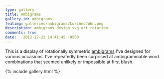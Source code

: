 ```yaml
---
type: gallery
title: Ambigrams
gallery-id: ambigrams
featimg: galleries/ambigrams/LoriAndJohn.png
description: ambigrams design svg art rotation
comments: true
date:   2012-12-22 14:41:45 -0500
---
```

This is a display of rotationally symmetric [ambigrams](https://en.wikipedia.org/wiki/Ambigram) I've designed for various occasions.  I've repeatedly been surprised at ambigrammable word combinations that seemed unlikely or impossible at first blush.

{% include gallery.html %}